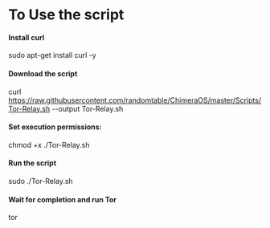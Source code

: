 # To Use the script

#### Install curl
sudo apt-get install curl -y

#### Download the script
curl https://raw.githubusercontent.com/randomtable/ChimeraOS/master/Scripts/Tor-Relay.sh --output Tor-Relay.sh

#### Set execution permissions:
chmod +x ./Tor-Relay.sh

#### Run the script
sudo ./Tor-Relay.sh

#### Wait for completion and run Tor
tor
